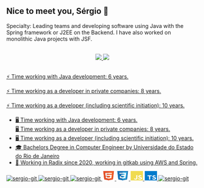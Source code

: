 ## Nice to meet you, Sérgio 👋


Specialty: Leading teams and developing software using Java with the Spring framework or J2EE on the Backend. I have also worked on monolithic Java projects with JSF.

<br>
<div align="center" display="inline-block">
  <a href="https://github.com/mariakarolinesvg">
  <img height="180em" src="https://github-readme-stats.vercel.app/api?username=sergiothiago&show_icons=true&theme=react&include_all_commits=true&count_private=true"/>
  <img height="180em" src="https://github-readme-stats.vercel.app/api/top-langs/?username=sergiothiago&layout=compact&langs_count=7&theme=react" />
</div>
<br>
   
⚡ Time working with Java development: 6 years.

⚡ Time working as a developer in private companies: 8 years.

⚡ Time working as a developer (including scientific initiation): 10 years.

<ul>
  <li>🖥️ Time working with Java development: 6 years. </li
  <li>🖥️ Time working as a developer in private companies: 8 years. </li>
  <li>🖥️ Time working as a developer (including scientific initiation): 10 years. </li>
  <li>🎓 Bachelors Degree in Computer Engineer by Universidade do Estado do Rio de Janeiro </li>
  <li>🔮 Working in Radix since 2020, working in gitkab using AWS and Spring.</li>
</ul>

          
  
          
<div>
  <img alt="sergio-git" height="25" width="33" src="https://cdn.jsdelivr.net/gh/devicons/devicon@latest/icons/amazonwebservices/amazonwebservices-original-wordmark.svg" />
  <img alt="sergio-git" height="25" width="33" src="https://cdn.jsdelivr.net/gh/devicons/devicon@latest/icons/spring/spring-original.svg" />
  <img alt="sergio-git" height="25" width="33" src="https://cdn.jsdelivr.net/gh/devicons/devicon@latest/icons/java/java-original.svg" />
  <img  alt="sergio-html" height="25" width="33" src="https://raw.githubusercontent.com/devicons/devicon/master/icons/html5/html5-original.svg">
  <img  alt="sergio-css" height="25" width="33" src="https://raw.githubusercontent.com/devicons/devicon/master/icons/css3/css3-original.svg">
  <img  alt="sergio-js" height="25" width="33" src="https://raw.githubusercontent.com/devicons/devicon/master/icons/javascript/javascript-plain.svg">
  <img  alt="sergio-ts" height="25" width="33" src="https://raw.githubusercontent.com/devicons/devicon/master/icons/typescript/typescript-plain.svg">
  <img alt="sergio-git" height="25" width="33" src="https://cdn.jsdelivr.net/gh/devicons/devicon/icons/git/git-original.svg" />          
</div>




